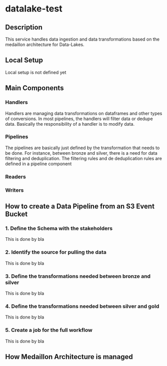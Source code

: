 # datalake-test

## Description
This service handles data ingestion and data transformations based on the medaillon architecture for Data-Lakes. 

## Local Setup
Local setup is not defined yet


## Main Components

### Handlers
Handlers are managing data transformations on dataframes and other types of conversions. In most pipelines, the handlers will filter data or dedupe data. Basically the responsibility of a handler is to modify data.

### Pipelines
The pipelines are basically just defined by the transformation that needs to be done. For instance, between bronze and silver, there is a need for data filtering and deduplication. The filtering rules and de deduplication rules are defined in a pipeline component

### Readers

### Writers

## How to create a Data Pipeline from an S3 Event Bucket

### 1. Define the Schema with the stakeholders
This is done by bla

### 2. Identify the source for pulling the data
This is done by bla

### 3. Define the transformations needed between bronze and silver
This is done by bla

### 4. Define the transformations needed between silver and gold
This is done by bla

### 5. Create a job for the full workflow
This is done by bla



## How Medaillon Architecture is managed


